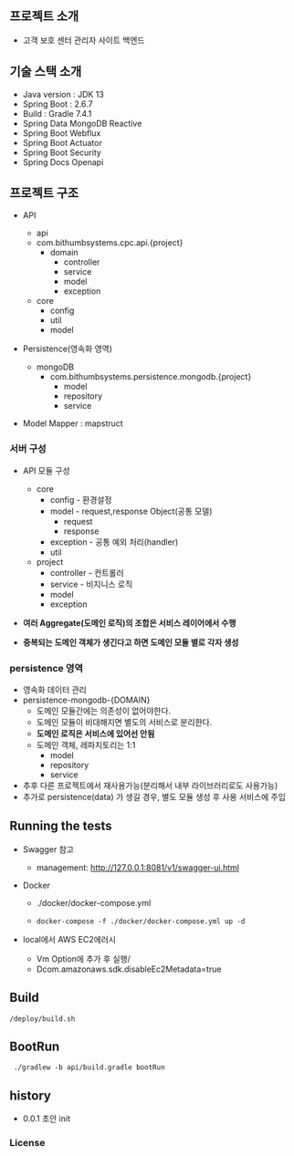 ## **프로젝트 소개**
- 고객 보호 센터 관리자 사이트 백엔드

## **기술 스택 소개**

- Java version : JDK 13
- Spring Boot : 2.6.7
- Build : Gradle 7.4.1
- Spring Data MongoDB Reactive
- Spring Boot Webflux
- Spring Boot Actuator
- Spring Boot Security
- Spring Docs Openapi

## **프로젝트 구조**

- API
    - api
    - com.bithumbsystems.cpc.api.{project}
        - domain 
            - controller
            - service
            - model
            - exception
    - core
      - config
      - util
      - model

- Persistence(영속화 영역)
  - mongoDB
    - com.bithumbsystems.persistence.mongodb.{project}
      - model
      - repository
      - service

- Model Mapper : mapstruct

### **서버 구성**

- API 모듈 구성
  - core
      - config - 환경설정
      - model - request,response Object(공통 모델)
        - request
        - response
      - exception - 공통 예외 처리(handler)
      - util
  - project
    - controller - 컨트롤러
    - service - 비지니스 로직
    - model
    - exception

- **여러 Aggregate(도메인 로직)의 조합은 서비스 레이어에서 수행**
- **중복되는 도메인 객체가 생긴다고 하면 도메인 모듈 별로 각자 생성**

### **persistence 영역**

- 영속화 데이터 관리
- persistence-mongodb-{DOMAIN}
    - 도메인 모듈간에는 의존성이 없어야한다.
    - 도메인 모듈이 비대해지면 별도의 서비스로 분리한다.
  - **도메인 로직은 서비스에 있어선 안됨**
  - 도메인 객체, 레파지토리는 1:1
      - model
      - repository
      - service
- 추후 다른 프로젝트에서 재사용가능(분리해서 내부 라이브러리로도 사용가능)
- 추가로 persistence(data) 가 생길 경우, 별도 모듈 생성 후 사용 서비스에 주입

## Running the tests
- Swagger 참고
    - management: http://127.0.0.1:8081/v1/swagger-ui.html
- Docker
    - ./docker/docker-compose.yml
    - ```shell
      docker-compose -f ./docker/docker-compose.yml up -d
      ```

- local에서 AWS EC2에러시 
  - Vm Option에 추가 후 실행/
  - Dcom.amazonaws.sdk.disableEc2Metadata=true

## Build
```shell
/deploy/build.sh
```

## BootRun
```shell
 ./gradlew -b api/build.gradle bootRun
```

## history
- 0.0.1 초안 init

### License